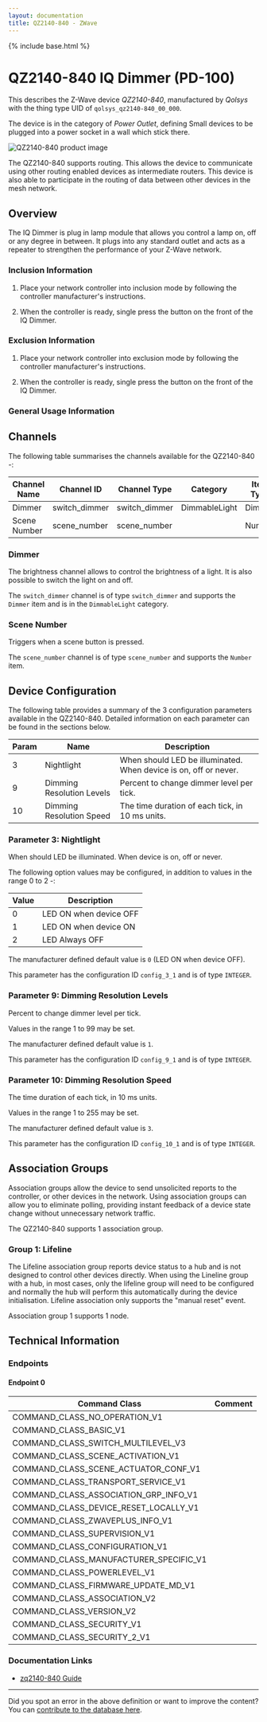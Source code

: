 ```yaml
---
layout: documentation
title: QZ2140-840 - ZWave
---
```


{% include base.html %}

# QZ2140-840 IQ Dimmer (PD-100)
This describes the Z-Wave device *QZ2140-840*, manufactured by *Qolsys* with the thing type UID of ```qolsys_qz2140-840_00_000```.

The device is in the category of *Power Outlet*, defining Small devices to be plugged into a power socket in a wall which stick there.

![QZ2140-840 product image](https://opensmarthouse.org/zwavedatabase/1376/image/)


The QZ2140-840 supports routing. This allows the device to communicate using other routing enabled devices as intermediate routers.  This device is also able to participate in the routing of data between other devices in the mesh network.

## Overview

The IQ Dimmer is plug in lamp module that allows you control a lamp on, off or any degree in between. It plugs into any standard outlet and acts as a repeater to strengthen the performance of your Z-Wave network.

### Inclusion Information

1. Place your network controller into inclusion mode by following the controller manufacturer's instructions.

2. When the controller is ready, single press the button on the front of the IQ Dimmer. 

### Exclusion Information

1. Place your network controller into exclusion mode by following the controller manufacturer's instructions.

2. When the controller is ready, single press the button on the front of the IQ Dimmer. 

### General Usage Information



## Channels

The following table summarises the channels available for the QZ2140-840 -:

| Channel Name | Channel ID | Channel Type | Category | Item Type |
|--------------|------------|--------------|----------|-----------|
| Dimmer | switch_dimmer | switch_dimmer | DimmableLight | Dimmer | 
| Scene Number | scene_number | scene_number |  | Number | 

### Dimmer
The brightness channel allows to control the brightness of a light.
            It is also possible to switch the light on and off.

The ```switch_dimmer``` channel is of type ```switch_dimmer``` and supports the ```Dimmer``` item and is in the ```DimmableLight``` category.

### Scene Number
Triggers when a scene button is pressed.

The ```scene_number``` channel is of type ```scene_number``` and supports the ```Number``` item.



## Device Configuration

The following table provides a summary of the 3 configuration parameters available in the QZ2140-840.
Detailed information on each parameter can be found in the sections below.

| Param | Name  | Description |
|-------|-------|-------------|
| 3 | Nightlight | When should LED be illuminated. When device is on, off or never. |
| 9 | Dimming Resolution Levels | Percent to change dimmer level per tick. |
| 10 | Dimming Resolution Speed | The time duration of each tick, in 10 ms units. |

### Parameter 3: Nightlight

When should LED be illuminated. When device is on, off or never.

The following option values may be configured, in addition to values in the range 0 to 2 -:

| Value  | Description |
|--------|-------------|
| 0 | LED ON when device OFF |
| 1 | LED ON when device ON |
| 2 | LED Always OFF |

The manufacturer defined default value is ```0``` (LED ON when device OFF).

This parameter has the configuration ID ```config_3_1``` and is of type ```INTEGER```.


### Parameter 9: Dimming Resolution Levels

Percent to change dimmer level per tick.

Values in the range 1 to 99 may be set.

The manufacturer defined default value is ```1```.

This parameter has the configuration ID ```config_9_1``` and is of type ```INTEGER```.


### Parameter 10: Dimming Resolution Speed

The time duration of each tick, in 10 ms units.

Values in the range 1 to 255 may be set.

The manufacturer defined default value is ```3```.

This parameter has the configuration ID ```config_10_1``` and is of type ```INTEGER```.


## Association Groups

Association groups allow the device to send unsolicited reports to the controller, or other devices in the network. Using association groups can allow you to eliminate polling, providing instant feedback of a device state change without unnecessary network traffic.

The QZ2140-840 supports 1 association group.

### Group 1: Lifeline

The Lifeline association group reports device status to a hub and is not designed to control other devices directly. When using the Lineline group with a hub, in most cases, only the lifeline group will need to be configured and normally the hub will perform this automatically during the device initialisation.
Lifeline association only supports the "manual reset" event.

Association group 1 supports 1 node.

## Technical Information

### Endpoints

#### Endpoint 0

| Command Class | Comment |
|---------------|---------|
| COMMAND_CLASS_NO_OPERATION_V1| |
| COMMAND_CLASS_BASIC_V1| |
| COMMAND_CLASS_SWITCH_MULTILEVEL_V3| |
| COMMAND_CLASS_SCENE_ACTIVATION_V1| |
| COMMAND_CLASS_SCENE_ACTUATOR_CONF_V1| |
| COMMAND_CLASS_TRANSPORT_SERVICE_V1| |
| COMMAND_CLASS_ASSOCIATION_GRP_INFO_V1| |
| COMMAND_CLASS_DEVICE_RESET_LOCALLY_V1| |
| COMMAND_CLASS_ZWAVEPLUS_INFO_V1| |
| COMMAND_CLASS_SUPERVISION_V1| |
| COMMAND_CLASS_CONFIGURATION_V1| |
| COMMAND_CLASS_MANUFACTURER_SPECIFIC_V1| |
| COMMAND_CLASS_POWERLEVEL_V1| |
| COMMAND_CLASS_FIRMWARE_UPDATE_MD_V1| |
| COMMAND_CLASS_ASSOCIATION_V2| |
| COMMAND_CLASS_VERSION_V2| |
| COMMAND_CLASS_SECURITY_V1| |
| COMMAND_CLASS_SECURITY_2_V1| |

### Documentation Links

* [zq2140-840 Guide](https://opensmarthouse.org/zwavedatabase/1376/reference/IQ_Dimmer_UG_Online.pdf)

---

Did you spot an error in the above definition or want to improve the content?
You can [contribute to the database here](https://opensmarthouse.org/zwavedatabase/1376).
